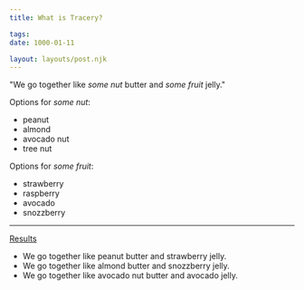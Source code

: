 ```yaml
---
title: What is Tracery?

tags:
date: 1000-01-11

layout: layouts/post.njk
---
```


"We go together like _some nut_ butter and _some fruit_ jelly."

Options for _some nut_:

- peanut
- almond
- avocado nut
- tree nut

Options for _some fruit_:

- strawberry
- raspberry
- avocado
- snozzberry

---

[Results](http://emptyjug.xxx/tracery/we-go-together)

- We go together like peanut butter and strawberry jelly.
- We go together like almond butter and snozzberry jelly.
- We go together like avocado nut butter and avocado jelly.
